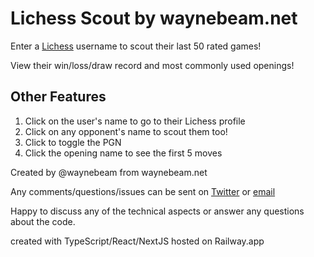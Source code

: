 # Lichess Scout by waynebeam.net  

Enter a [Lichess](https://lichess.org) username to scout their last 50 rated games!

View their win/loss/draw record and most commonly used openings!

## Other Features

1. Click on the user's name to go to their Lichess profile
1. Click on any opponent's name to scout them too!
1. Click to toggle the PGN
1. Click the opening name to see the first 5 moves

Created by @waynebeam from waynebeam.net

Any comments/questions/issues can be sent on [Twitter](https://twitter.com/WayneBeam) or [email](mailto:wayne@waynebeam.net)

Happy to discuss any of the technical aspects or answer any questions about the code.

created with TypeScript/React/NextJS hosted on Railway.app
